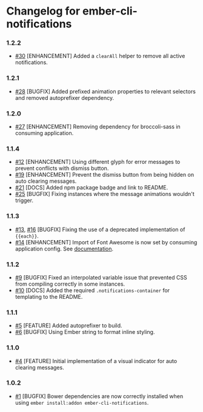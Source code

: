 # Changelog for ember-cli-notifications

### 1.2.2

* [#30](https://github.com/Blooie/ember-cli-notifications/pull/30) [ENHANCEMENT] Added a `clearAll` helper to remove all active notifications.

### 1.2.1

* [#28](https://github.com/Blooie/ember-cli-notifications/pull/28) [BUGFIX] Added prefixed animation properties to relevant selectors and removed autoprefixer dependency.

### 1.2.0

* [#27](https://github.com/Blooie/ember-cli-notifications/pull/27) [ENHANCEMENT] Removing dependency for broccoli-sass in consuming application.

### 1.1.4

* [#12](https://github.com/Blooie/ember-cli-notifications/pull/12) [ENHANCEMENT] Using different glyph for error messages to prevent conflicts with dismiss button.
* [#19](https://github.com/Blooie/ember-cli-notifications/pull/19) [ENHANCEMENT] Prevent the dismiss button from being hidden on auto clearing messages.
* [#21](https://github.com/Blooie/ember-cli-notifications/pull/21) [DOCS] Added npm package badge and link to README.
* [#25](https://github.com/Blooie/ember-cli-notifications/pull/25) [BUGFIX] Fixing instances where the message animations wouldn't trigger.

### 1.1.3

* [#13](https://github.com/Blooie/ember-cli-notifications/pull/13), [#16](https://github.com/Blooie/ember-cli-notifications/pull/16) [BUGFIX] Fixing the use of a deprecated implementation of `{{each}}`.
* [#14](https://github.com/Blooie/ember-cli-notifications/pull/14) [ENHANCEMENT] Import of Font Awesome is now set by consuming application config. See [documentation](https://github.com/Blooie/ember-cli-notifications/blob/master/README.md#font-awesome).

### 1.1.2

* [#9](https://github.com/Blooie/ember-cli-notifications/pull/9) [BUGFIX] Fixed an interpolated variable issue that prevented CSS from compiling correctly in some instances.
* [#10](https://github.com/Blooie/ember-cli-notifications/pull/10) [DOCS] Added the required `.notifications-container` for templating to the README.

### 1.1.1

* [#5](https://github.com/Blooie/ember-cli-notifications/pull/5) [FEATURE] Added autoprefixer to build.
* [#6](https://github.com/Blooie/ember-cli-notifications/pull/6) [BUGFIX] Using Ember string to format inline styling.

### 1.1.0

* [#4](https://github.com/Blooie/ember-cli-notifications/pull/4) [FEATURE] Initial implementation of a visual indicator for auto clearing messages.

### 1.0.2

* [#1](https://github.com/Blooie/ember-cli-notifications/pull/1) [BUGFIX] Bower dependencies are now correctly installed when using `ember install:addon ember-cli-notifications`.
